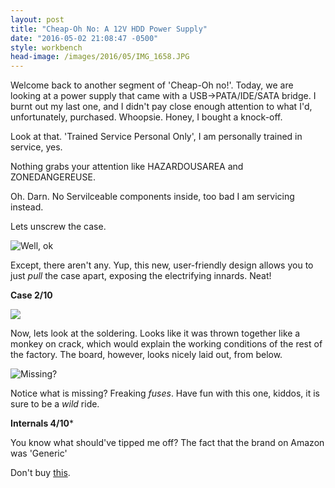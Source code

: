 ```yaml
---
layout: post
title: "Cheap-Oh No: A 12V HDD Power Supply"
date: "2016-05-02 21:08:47 -0500"
style: workbench
head-image: /images/2016/05/IMG_1658.JPG
---
```



Welcome back to another segment of 'Cheap-Oh no!'. Today, we are looking at a power supply that came with a USB->PATA/IDE/SATA bridge. I burnt out my last one, and I didn't pay close enough attention to what I'd, unfortunately, purchased. Whoopsie. Honey, I bought a knock-off.

Look at that. 'Trained Service Personal Only', I am personally trained in service, yes.

Nothing grabs your attention like HAZARDOUSAREA and ZONEDANGEREUSE.

Oh. Darn. No Servilceable components inside, too bad I am servicing instead.

Lets unscrew the case.

![Well, ok](http://images.128keaton.com/2016/05/IMG_1659.JPG)

Except, there aren't any. Yup, this new, user-friendly design allows you to just *pull* the case apart, exposing the electrifying innards. Neat!

**Case 2/10**



![](http://images.128keaton.com/2016/05/IMG_1660.JPG)

Now, lets look at the soldering. Looks like it was thrown together like a monkey on crack, which would explain the working conditions of the rest of the factory. The board, however, looks nicely laid out, from below.

![Missing?](http://images.128keaton.com/2016/05/IMG_1661.JPG)

Notice what is missing? Freaking *fuses*. Have fun with this one, kiddos, it is sure to be a *wild* ride.

**Internals 4/10***


You know what should've tipped me off? The fact that the brand on Amazon was 'Generic'

Don't buy [this](http://www.amazon.com/Drive-Adapter-Converter-Optical-External/dp/B002OV1VJW?ie=UTF8&psc=1&redirect=true&ref_=oh_aui_detailpage_o00_s00).
